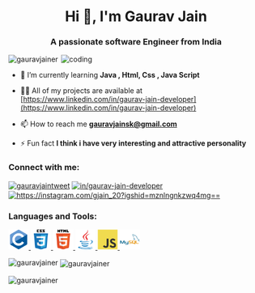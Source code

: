 <h1 align="center">Hi 👋, I'm Gaurav Jain</h1>
<h3 align="center">A passionate software Engineer from India</h3>

<img align = "right" alt = "coding" width = "400" src="https://media1.giphy.com/media/v1.Y2lkPTc5MGI3NjExMGJqc3lpN2t0dW9qNmdqOW42bmM3ODRnc3AyeWNvMWJzYzVycGg2diZlcD12MV9naWZzX3NlYXJjaCZjdD1n/qgQUggAC3Pfv687qPC/giphy.gif">

<p align="left"> <img src="https://komarev.com/ghpvc/?username=gauravjainer&label=Profile%20views&color=0e75b6&style=flat" alt="gauravjainer" /> </p>

- 🌱 I’m currently learning **Java , Html, Css , Java Script**

- 👨‍💻 All of my projects are available at [https://www.linkedin.com/in/gaurav-jain-developer](https://www.linkedin.com/in/gaurav-jain-developer)

- 📫 How to reach me **gauravjainsk@gmail.com**

- ⚡ Fun fact **I think i have very interesting and attractive personality**

<h3 align="left">Connect with me:</h3>
<p align="left">
<a href="https://twitter.com/gauravjaintweet" target="blank"><img align="center" src="https://raw.githubusercontent.com/rahuldkjain/github-profile-readme-generator/master/src/images/icons/Social/twitter.svg" alt="gauravjaintweet" height="30" width="40" /></a>
<a href="https://linkedin.com/in/in/gaurav-jain-developer" target="blank"><img align="center" src="https://raw.githubusercontent.com/rahuldkjain/github-profile-readme-generator/master/src/images/icons/Social/linked-in-alt.svg" alt="in/gaurav-jain-developer" height="30" width="40" /></a>
<a href="https://instagram.com/https://instagram.com/gjain_20?igshid=mznlngnkzwq4mg==" target="blank"><img align="center" src="https://raw.githubusercontent.com/rahuldkjain/github-profile-readme-generator/master/src/images/icons/Social/instagram.svg" alt="https://instagram.com/gjain_20?igshid=mznlngnkzwq4mg==" height="30" width="40" /></a>
</p>

<h3 align="left">Languages and Tools:</h3>
<p align="left"> <a href="https://www.cprogramming.com/" target="_blank" rel="noreferrer"> <img src="https://raw.githubusercontent.com/devicons/devicon/master/icons/c/c-original.svg" alt="c" width="40" height="40"/> </a> <a href="https://www.w3schools.com/css/" target="_blank" rel="noreferrer"> <img src="https://raw.githubusercontent.com/devicons/devicon/master/icons/css3/css3-original-wordmark.svg" alt="css3" width="40" height="40"/> </a> <a href="https://www.w3.org/html/" target="_blank" rel="noreferrer"> <img src="https://raw.githubusercontent.com/devicons/devicon/master/icons/html5/html5-original-wordmark.svg" alt="html5" width="40" height="40"/> </a> <a href="https://www.java.com" target="_blank" rel="noreferrer"> <img src="https://raw.githubusercontent.com/devicons/devicon/master/icons/java/java-original.svg" alt="java" width="40" height="40"/> </a> <a href="https://developer.mozilla.org/en-US/docs/Web/JavaScript" target="_blank" rel="noreferrer"> <img src="https://raw.githubusercontent.com/devicons/devicon/master/icons/javascript/javascript-original.svg" alt="javascript" width="40" height="40"/> </a> <a href="https://www.mysql.com/" target="_blank" rel="noreferrer"> <img src="https://raw.githubusercontent.com/devicons/devicon/master/icons/mysql/mysql-original-wordmark.svg" alt="mysql" width="40" height="40"/> </a> </p>

<p><img align="left" src="https://github-readme-stats.vercel.app/api/top-langs?username=gauravjainer&show_icons=true&locale=en&layout=compact" alt="gauravjainer" /></p>

<p>&nbsp;<img align="center" src="https://github-readme-stats.vercel.app/api?username=gauravjainer&show_icons=true&locale=en" alt="gauravjainer" /></p>

<p><img align="center" src="https://github-readme-streak-stats.herokuapp.com/?user=gauravjainer&" alt="gauravjainer" /></p>
